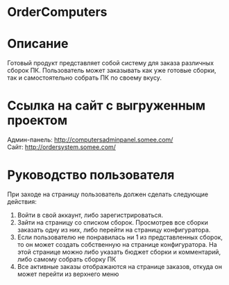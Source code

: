 # OrderComputers
# Описание
Готовый продукт представляет собой систему для заказа различных сборок ПК. Пользователь может заказывать как уже готовые сборки, так и самостоятельно собрать ПК по своему вкусу.
# Ссылка на сайт с выгруженным проектом
Админ-панель: http://computersadminpanel.somee.com/
<br >
Сайт: http://ordersystem.somee.com/
# Руководство пользователя
При заходе на страницу пользователь должен сделать следующие действия:
1.	Войти в свой аккаунт, либо зарегистрироваться.
2.	Зайти на страницу со списком сборок. Просмотрев все сборки заказать одну из них, либо перейти на страницу конфигуратора.
3.	Если пользователю не понравилась ни 1 из представленных сборок, то он может создать собственную на странице конфигуратора. На этой странице можно либо указать бюджет сборки и комментарий, либо самому собрать сборку ПК
4.	Все активные заказы отображаются на странице заказов, откуда он может перейти из верхнего меню
